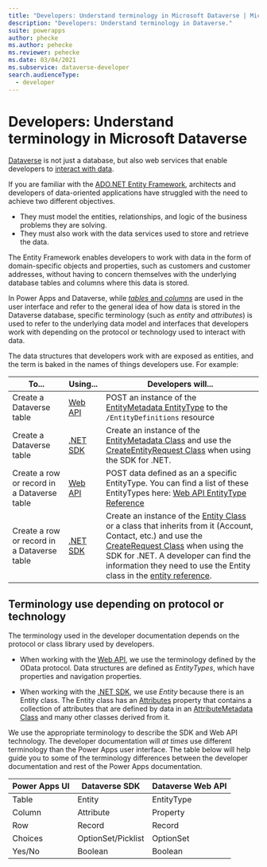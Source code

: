 ```yaml
---
title: "Developers: Understand terminology in Microsoft Dataverse | Microsoft Docs"
description: "Developers: Understand terminology in Dataverse."
suite: powerapps
author: phecke
ms.author: pehecke
ms.reviewer: pehecke
ms.date: 03/04/2021
ms.subservice: dataverse-developer
search.audienceType: 
  - developer
---
```


# Developers: Understand terminology in Microsoft Dataverse

[Dataverse](/powerapps/maker/data-platform/data-platform-intro) is not just a database, but also web services that enable developers to [interact with data](work-with-data.md).

If you are familiar with the [ADO.NET Entity Framework](/dotnet/framework/data/adonet/ef/overview), architects and developers of data-oriented applications have struggled with the need to achieve two different objectives.

- They must model the entities, relationships, and logic of the business problems they are solving.
- They must also work with the data services used to store and retrieve the data.

The Entity Framework enables developers to work with data in the form of domain-specific objects and properties, such as customers and customer addresses, without having to concern themselves with the underlying database tables and columns where this data is stored.

In Power Apps and Dataverse, while [*tables* and *columns*](/powerapps/maker/data-platform/entity-overview) are used in the user interface and refer to the general idea of how data is stored in the Dataverse database, specific terminology (such as *entity* and *attributes*) is used to refer to the underlying data model and interfaces that developers work with depending on the protocol or technology used to interact with data.

The data structures that developers work with are exposed as entities, and the term is baked in the names of things developers use. For example:

|To...|Using...|Developers will...|
|--|--|--|
|Create a Dataverse table|[Web API](/powerapps/developer/data-platform/webapi/overview)|POST an instance of the [EntityMetadata EntityType](/dynamics365/customer-engagement/web-api/entitymetadata) to the `/EntityDefinitions` resource|
|Create a Dataverse table|[.NET SDK](/powerapps/developer/data-platform/org-service/overview)|Create an instance of the [EntityMetadata Class](/dotnet/api/microsoft.xrm.sdk.metadata.entitymetadata) and use the [CreateEntityRequest Class](/dotnet/api/microsoft.xrm.sdk.messages.createentityrequest) when using the SDK for .NET.|
|Create a row or record in a Dataverse table|[Web API](/powerapps/developer/data-platform/webapi/overview)|POST data defined as an a specific EntityType. You can find a list of these EntityTypes here: [Web API EntityType Reference](/dynamics365/customer-engagement/web-api/entitytypes)|
|Create a row or record in a Dataverse table|[.NET SDK](/powerapps/developer/data-platform/org-service/overview)|Create an instance of the [Entity Class](/dotnet/api/microsoft.xrm.sdk.entity) or a class that inherits from it (Account, Contact, etc.) and use the [CreateRequest Class](/dotnet/api/microsoft.xrm.sdk.messages.createrequest) when using the SDK for .NET. A developer can find the information they need to use the Entity class in the [entity reference](/powerapps/developer/data-platform/reference/about-entity-reference).|

## Terminology use depending on protocol or technology

The terminology used in the developer documentation depends on the protocol or class library used by developers.

- When working with the [Web API](/powerapps/developer/data-platform/webapi/overview), we use the terminology defined by the OData protocol. Data structures are defined as *EntityTypes*, which have properties and navigation properties.

- When working with the [.NET SDK](/powerapps/developer/data-platform/org-service/overview), we use *Entity* because there is an Entity class. The Entity class has an [Attributes](/dotnet/api/microsoft.xrm.sdk.entity.attributes) property that contains a collection of attributes that are defined by data in an  [AttributeMetadata Class](/dotnet/api/microsoft.xrm.sdk.metadata.attributemetadata) and many other classes derived from it.

We use the appropriate terminology to describe the SDK and Web API technology. The developer documentation will *at times* use different terminology than the Power Apps user interface. The table below will help guide you to some of the terminology differences between the developer documentation and rest of the Power Apps documentation.

| Power Apps UI  | Dataverse SDK       | Dataverse Web API  |
|----------------|---------------------|--------------------|
| Table          | Entity              | EntityType         |
| Column         | Attribute           | Property           |
| Row            | Record              | Record             |
| Choices        | OptionSet/Picklist  | OptionSet          |
| Yes/No         | Boolean             | Boolean            |
